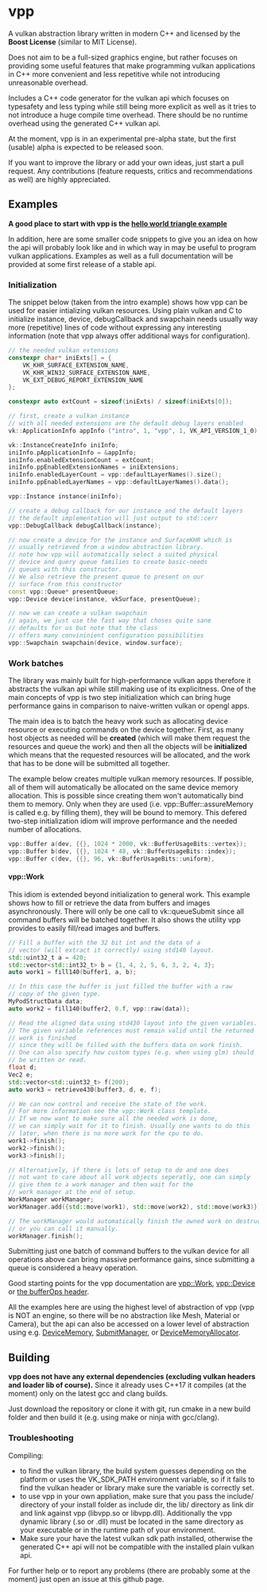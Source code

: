 vpp
===

A vulkan abstraction library written in modern C++ and licensed by
the __Boost License__ (similar to MIT License).

Does not aim to be a full-sized graphics engine, but rather focuses on
providing some useful features that make programming vulkan applications in
C++ more convenient and less repetitive while not introducing unreasonable overhead.

Includes a C++ code generator for the vulkan api which focuses on typesafety and less typing
while still being more explicit as well as it tries to not introduce a huge compile time overhead.
There should be no runtime overhead using the generated C++ vulkan api.

At the moment, vpp is in an experimental pre-alpha state, but the first (usable) alpha is
expected to be released soon.

If you want to improve the library or add your own ideas, just start a pull request.
Any contributions (feature requests, critics and recommendations as well)
are highly appreciated.

## Examples

__A good place to start with vpp is the [hello world triangle
example](src/examples/intro.cpp)__

In addition, here are some smaller code snippets to give you an idea on how the
api will probably look like and in which way in may be useful to program vulkan applications.
Examples as well as a full documentation will be provided at some first release of a stable api.

### Initialization

The snippet below (taken from the intro example) shows how vpp can be used for easier
intializing vulkan resources. Using plain vulkan and C to initialize instance, device,
debugCallback and swapchain needs usually way more (repetitive) lines of code without
expressing any interesting information (note that vpp always offer additional ways for
configuration).

```cpp
// the needed vulkan extensions
constexpr char* iniExts[] = {
	VK_KHR_SURFACE_EXTENSION_NAME,
	VK_KHR_WIN32_SURFACE_EXTENSION_NAME,
	VK_EXT_DEBUG_REPORT_EXTENSION_NAME
};

constexpr auto extCount = sizeof(iniExts) / sizeof(iniExts[0]);

// first, create a vulkan instance
// with all needed extensions are the default debug layers enabled
vk::ApplicationInfo appInfo ("intro", 1, "vpp", 1, VK_API_VERSION_1_0);

vk::InstanceCreateInfo iniInfo;
iniInfo.pApplicationInfo = &appInfo;
iniInfo.enabledExtensionCount = extCount;
iniInfo.ppEnabledExtensionNames = iniExtensions;
iniInfo.enabledLayerCount = vpp::defaultLayerNames().size();
iniInfo.ppEnabledLayerNames = vpp::defaultLayerNames().data();

vpp::Instance instance(iniInfo);

// create a debug callback for our instance and the default layers
// the default implementation will just output to std::cerr
vpp::DebugCallback debugCallback(instance);

// now create a device for the instance and SurfaceKHR which is
// usually retrieved from a window abstraction library.
// note how vpp will automatically select a suited physical
// device and query queue families to create basic-needs
// queues with this constructor.
// We also retrieve the present queue to present on our
// surface from this constructor
const vpp::Queue* presentQueue;
vpp::Device device(instance, vkSurface, presentQueue);

// now we can create a vulkan swapchain
// again, we just use the fast way that choses quite sane
// defaults for us but note that the class
// offers many convininient configuration possibilities
vpp::Swapchain swapchain(device, window.surface);
```

### Work batches

The library was mainly built for high-performance vulkan apps therefore it abstracts the
vulkan api while still making use of its explicitness. One of the main concepts of vpp is two step
initialization which can bring huge performance gains in comparison to
naive-written vulkan or opengl apps.

The main idea is to batch the heavy work such as allocating device resource or executing commands
on the device together.
First, as many host objects as needed will be __created__ (which will make them
request the resources and queue the work) and then all the objects will be __initialized__
which means that the requested resources will be allocated, and the work that has to be
done will be submitted all together.

The example below creates multiple vulkan memory resources.
If possible, all of them will automatically be allocated on the same device memory allocation.
This is possible since creating them won't automatically bind them to memory.
Only when they are
used (i.e. vpp::Buffer::assureMemory is called e.g. by filling them), they will
be bound to memory. This defered two-step initialization idiom will improve
performance and the needed number of allocations.

```cpp
vpp::Buffer a(dev, {{}, 1024 * 2000, vk::BufferUsageBits::vertex});
vpp::Buffer b(dev, {{}, 1024 * 48, vk::BufferUsageBits::index});
vpp::Buffer c(dev, {{}, 96, vk::BufferUsageBits::uniform},
```

#### vpp::Work

This idiom is extended beyond initialization to general work.
This example shows how to fill or retrieve the data from buffers and images asynchronously.
There will only be one call to vk::queueSubmit since all command buffers will be batched
together. It also shows the utility vpp provides to easily fill/read images and buffers.

```cpp
// Fill a buffer with the 32 bit int and the data of a
// vector (will extract it correctly) using std140 layout.
std::uint32_t a = 420;
std::vector<std::int32_t> b = {1, 4, 2, 5, 6, 3, 2, 4, 3};
auto work1 = fill140(buffer1, a, b);

// In this case the buffer is just filled the buffer with a raw
// copy of the given type.
MyPodStructData data;
auto work2 = fill140(buffer2, 0.f, vpp::raw(data));

// Read the aligned data using std430 layout into the given variables.
// The given variable references must remain valid until the returned
// work is finished
// since they will be filled with the buffers data on work finish.
// One can also specify how custom types (e.g. when using glm) should
// be written or read.
float d;
Vec2 e;
std::vector<std::uint32_t> f(200);
auto work3 = retrieve430(buffer3, d, e, f);

// We can now control and receive the state of the work.
// For more information see the vpp::Work class template.
// If we now want to make sure all the needed work is done,
// we can simply wait for it to finish. Usually one wants to do this
// later, when there is no more work for the cpu to do.
work1->finish();
work2->finish();
work3->finish();

// Alternatively, if there is lots of setup to do and one does
// not want to care about all work objects seperatly, one can simply
// give them to a work manager and then wait for the
// work manager at the end of setup.
WorkManager workManager;
workManager.add({std::move(work1), std::move(work2), std::move(work3)});

// The workManager would automatically finish the owned work on destruction
// or you can call it manually.
workManager.finish();
`````````````````

Submitting just one batch of command buffers to the vulkan device for all operations
above can bring massive performance gains, since submitting a queue is considered
a heavy operation.

Good starting points for the vpp documentation are
[vpp::Work](include/vpp/work.hpp), [vpp::Device](include/vpp/device.hpp) or
[the bufferOps header](include/vpp/bufferOps.hpp).

All the examples here are using the highest level of abstraction of vpp (vpp is
NOT an engine, so there will be no abstraction like Mesh, Material or Camera), but the api
can also be accessed on a lower level of abstraction using e.g.
[DeviceMemory](include/vpp/memory.hpp),
[SubmitManager](include/vpp/submit.hpp), or
[DeviceMemoryAllocator](include/vpp/allocator.hpp).

## Building
__vpp does not have any external dependencies (excluding vulkan headers and loader lib of course).__
Since it already uses C++17 it compiles (at the moment) only on the latest gcc and clang
builds.

Just download the repository or clone it with git, run cmake in a
new build folder and then build it (e.g. using make or ninja with gcc/clang).

### Troubleshooting

Compiling:
* to find the vulkan library, the build system guesses depending on the platform or uses the
VK_SDK_PATH environment variable, so if it fails to find the vulkan header or library make
sure the variable is correctly set.
* to use vpp in your own appliation, make sure that you pass the include/ directory of your install
folder as include dir, the lib/ directory as link dir and link
against vpp (libvpp.so or libvpp.dll). Additionally the vpp dynamic library (.so or .dll)
must be located in the same directory as your executable or in the runtime path
of your environment.
* Make sure your have the latest vulkan sdk path installed, otherwise the generated C++ api will
not be compatible with the installed plain vulkan api.

For further help or to report any problems (there are probably some at the moment) just open an issue
at this github page.
